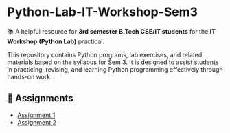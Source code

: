 # Python-Lab-IT-Workshop-Sem3

📚 A helpful resource for **3rd semester B.Tech CSE/IT students** for the **IT Workshop (Python Lab)** practical.

This repository contains Python programs, lab exercises, and related materials based on the syllabus for Sem 3. It is designed to assist students in practicing, revising, and learning Python programming effectively through hands-on work.


## 📂 Assignments
- [Assignment 1](Assignment%201)
- [Assignment 2](Assignment%202)
